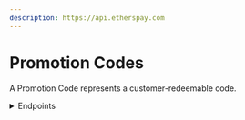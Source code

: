 ```yaml
---
description: https://api.etherspay.com
---
```


# Promotion Codes

A Promotion Code represents a customer-redeemable code.

<details>

<summary>Endpoints</summary>

<mark style="color:green;">**POST**</mark>       _/v1/promotion\_codes_

<mark style="color:orange;">**UPDATE**</mark>   _/v1/promotion\_codes/:id_

<mark style="color:blue;">**GET**</mark>          _/v1/promotion\_codes/:id_

<mark style="color:blue;">**GET**</mark>          _/v1/promotion\_codes_

<mark style="color:red;">**DELETE**</mark>    _/v1/promotion\_codes/:id_

</details>
